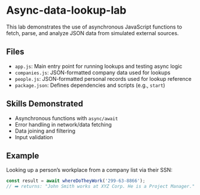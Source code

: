 # Async-data-lookup-lab

This lab demonstrates the use of asynchronous JavaScript functions to fetch, parse, and analyze JSON data from simulated external sources.

## Files

- `app.js`: Main entry point for running lookups and testing async logic
- `companies.js`: JSON-formatted company data used for lookups
- `people.js`: JSON-formatted personal records used for lookup reference
- `package.json`: Defines dependencies and scripts (e.g., `start`)

## Skills Demonstrated

- Asynchronous functions with `async/await`
- Error handling in network/data fetching
- Data joining and filtering
- Input validation

## Example

Looking up a person’s workplace from a company list via their SSN:
```js
const result = await whereDoTheyWork('299-63-8866');
// ➡️ returns: "John Smith works at XYZ Corp. He is a Project Manager."

